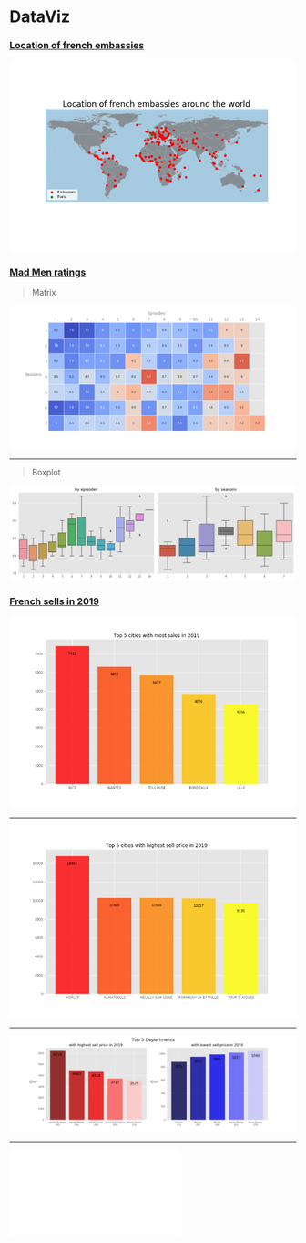 # DataViz

### [Location of french embassies](Location_of_french_embassies_.ipynb)
![](images/embassies_loc.png)

### [Mad Men ratings](MadMen_Ratings.ipynb)
> Matrix

![](images/ratings_matrix.png)
*****
> Boxplot

![](images/ratings_boxplots.png) 

### [French sells in 2019](Sell_Price_in_France_2019.ipynb)

![](images/Top5Sales.png)
*****
![](images/Top5Prices.png)
*****
![](images/DeptStats.png)
*****
![](images/Sup500.html)
